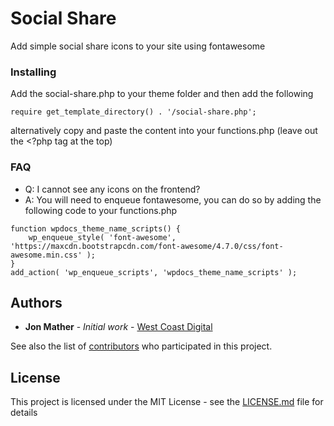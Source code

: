 # Social Share

Add simple social share icons to your site using fontawesome

### Installing

Add the social-share.php to your theme folder and then add the following

```
require get_template_directory() . '/social-share.php';
```

alternatively copy and paste the content into your functions.php (leave out the <?php tag at the top)

### FAQ

* Q: I cannot see any icons on the frontend?
* A: You will need to enqueue fontawesome, you can do so by adding the following code to your functions.php
```
function wpdocs_theme_name_scripts() {
    wp_enqueue_style( 'font-awesome', 'https://maxcdn.bootstrapcdn.com/font-awesome/4.7.0/css/font-awesome.min.css' );
}
add_action( 'wp_enqueue_scripts', 'wpdocs_theme_name_scripts' );
```

## Authors

* **Jon Mather** - *Initial work* - [West Coast Digital](https://github.com/WestCoastDigital)

See also the list of [contributors](https://github.com/WestCoastDigital/social-share/contributors) who participated in this project.

## License

This project is licensed under the MIT License - see the [LICENSE.md](LICENSE.md) file for details

